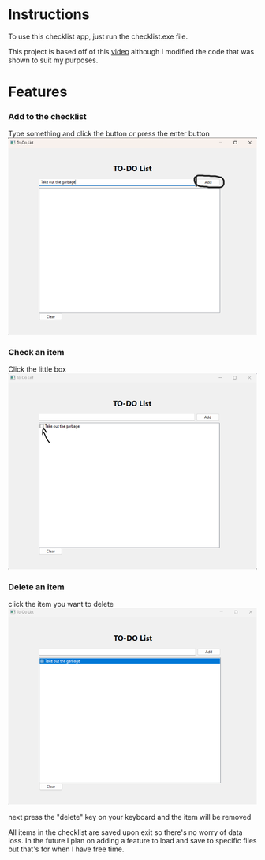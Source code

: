 # Instructions

To use this checklist app, just run the checklist.exe file.

This project is based off of this [video](https://www.youtube.com/watch?v=MPLfOoRUKMU) although I modified the
code that was shown to suit my purposes.


# Features

### Add to the checklist

Type something and click the button or press the enter button
![Button](PNG/Button_Click.png)

### Check an item
Click the little box
![Check](PNG/Check.png)

### Delete an item
click the item you want to delete
![Delete](PNG/Delete.png)

next press the "delete" key on your keyboard and the item will be removed


All items in the checklist are saved upon exit so there's no worry of data loss. 
In the future I plan on adding a feature to load and save to specific files but
that's for when I have free time.